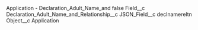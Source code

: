 <?xml version="1.0" encoding="UTF-8"?>
<CustomMetadata xmlns="http://soap.sforce.com/2006/04/metadata" xmlns:xsi="http://www.w3.org/2001/XMLSchema-instance" xmlns:xsd="http://www.w3.org/2001/XMLSchema">
    <label>Application - Declaration_Adult_Name_and</label>
    <protected>false</protected>
    <values>
        <field>Field__c</field>
        <value xsi:type="xsd:string">Declaration_Adult_Name_and_Relationship__c</value>
    </values>
    <values>
        <field>JSON_Field__c</field>
        <value xsi:type="xsd:string">declnamereltn</value>
    </values>
    <values>
        <field>Object__c</field>
        <value xsi:type="xsd:string">Application</value>
    </values>
</CustomMetadata>
